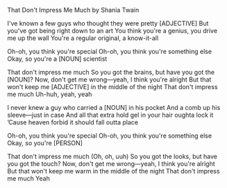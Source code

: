 That Don't Impress Me Much by Shania Twain

I've known a few guys who thought they were pretty [ADJECTIVE]
But you've got being right down to an art
You think you're a genius, you drive me up the wall
You're a regular original, a know-it-all

Oh-oh, you think you're special
Oh-oh, you think you're something else
Okay, so you're a [NOUN] scientist

That don't impress me much
So you got the brains, but have you got the [NOUN]?
Now, don't get me wrong—yeah, I think you're alright
But that won't keep me [ADJECTIVE] in the middle of the night
That don't impress me much
Uh-huh, yeah, yeah

I never knew a guy who carried a [NOUN] in his pocket
And a comb up his sleeve—just in case
And all that extra hold gel in your hair oughta lock it
’Cause heaven forbid it should fall outta place

Oh-oh, you think you're special
Oh-oh, you think you're something else
Okay, so you're [PERSON]

That don't impress me much (Oh, oh, uuh)
So you got the looks, but have you got the touch?
Now, don't get me wrong—yeah, I think you're alright
But that won't keep me warm in the middle of the night
That don't impress me much
Yeah